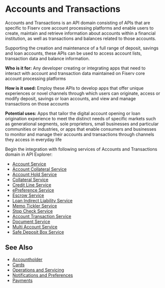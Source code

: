 # Accounts and Transactions

Accounts and Transactions is an API domain consisting of APIs that are specific to Fiserv core account processing platforms and enable users to create, maintain and retrieve information about accounts within a financial institution, as well as transactions and balances related to those accounts. 

Supporting the creation and maintenance of a full range of deposit, savings and loan accounts,  these APIs can be used to access account lists, transaction data and balance information. 

**Who is it for:** Any developer creating or integrating apps that need to interact with account and transaction data maintained on Fiserv core account processing platforms

**How is it used:** Employ these APIs to develop apps that offer unique experiences or novel channels through which users can originate, access or modify deposit, savings or loan accounts, and view and manage transactions on those accounts

**Potential uses:** Apps that tailor the digital account opening or loan origination experience to meet the distinct needs of specific markets such as generational segments, sole proprietors, small businesses and particular communities or industries, or apps that enable consumers and businesses to monitor and manage their accounts and transactions through channels they access in everyday life


Begin the integration with following services of Accounts and Transactions domain in API Explorer:
* [Account Service](../api/?type=post&path=/accounts)
* [Account Collateral Service](../api/?type=post&path=/acctcollateral)
* [Account Hold Service](../api/?type=post&path=/accountHolds)
* [Collateral Service](../api/?type=post&path=/collateral)
* [Credit Line Service](../api/?type=post&path=/creditLines)
* [ePreference Service](../api/?type=post&path=/ePreferences)
* [Escrow Service](../api/?type=post&path=/escrow)
* [Loan Indirect Liability Service](../api/?type=post&path=/indirectLiability)
* [Memo Tickler Service](../api/?type=post&path=/memotickler)
* [Stop Check Service](../api/?type=post&path=/stopChecks)
* [Account Transaction Service](../api/?type=post&path=/acctTrn/secured)
* [Document Service](../api/?type=post&path=/document/secured)
* [Multi Account Service](../api/?type=post&path=/accounts/list/secured)
* [Safe Deposit Box Service](../api/?type=post&path=/safedepositbox/secured)

## See Also
- [Accountholder](?path=docs/fintechs/accountholder.md "Click to open")
- [Cards](?path=docs/fintechs/cards.md "Click to open")
- [Operations and Servicing](?path=docs/fintechs/servicing.md "Click to open")
- [Notifications and Preferences](?path=docs/fintechs/notifi.md "Click to open")
- [Payments](?path=docs/fintechs/payments.md "Click to open")
